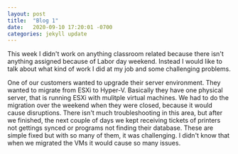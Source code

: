 ```yaml
---
layout: post
title:  "Blog 1"
date:   2020-09-10 17:20:01 -0700
categories: jekyll update
---
```


This week I didn't work on anything classroom related because there isn't anything assigned because of Labor day weekend. Instead I would like to talk about
what kind of work I did at my job and some challenging problems.

One of our customers wanted to upgrade their server environment. They wanted to migrate from ESXi to Hyper-V. Basically they have one physical server, that is running ESXi
with mulitple virtual machines. We had to do the migration over the weekend when they were closed, because it would cause disruptions. There isn't much troubleshooting
in this area, but after we finished, the next couple of days we kept receiving tickets of printers not gettings synced or programs not finding their database. These are simple
fixed but with so many of them, it was challenging. I didn't know that when we migrated the VMs it would cause so many issues.
